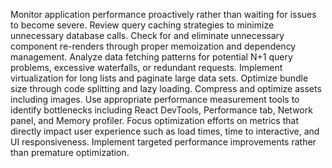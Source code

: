 Monitor application performance proactively rather than waiting for issues to become severe. Review query caching strategies to minimize unnecessary database calls. Check for and eliminate unnecessary component re-renders through proper memoization and dependency management. Analyze data fetching patterns for potential N+1 query problems, excessive waterfalls, or redundant requests. Implement virtualization for long lists and paginate large data sets. Optimize bundle size through code splitting and lazy loading. Compress and optimize assets including images. Use appropriate performance measurement tools to identify bottlenecks including React DevTools, Performance tab, Network panel, and Memory profiler. Focus optimization efforts on metrics that directly impact user experience such as load times, time to interactive, and UI responsiveness. Implement targeted performance improvements rather than premature optimization.

